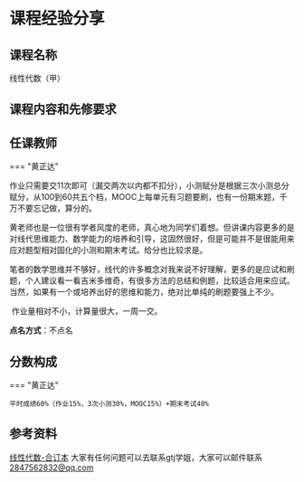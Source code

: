# 课程经验分享 

## 课程名称
线性代数（甲）
## 课程内容和先修要求

## 任课教师

=== "黄正达"

​        作业只需要交11次即可（漏交两次以内都不扣分），小测赋分是根据三次小测总分赋分，从100到60共五个档，MOOC上每单元有习题要刷，也有一份期末题，千万不要忘记做，算分的。

​        黄老师也是一位很有学者风度的老师，真心地为同学们着想。但讲课内容更多的是对线代思维能力、数学能力的培养和引导，这固然很好，但是可能并不是很能用来应对题型相对固化的小测和期末考试。给分也比较求是。

​        笔者的数学思维并不够好，线代的许多概念对我来说不好理解，更多的是应试和刷题，个人建议看一看吉米多维奇，有很多方法的总结和例题，比较适合用来应试。当然，如果有一个或培养出好的思维和能力，绝对比单纯的刷题要强上不少。

​        作业量相对不小，计算量很大，一周一交。

**点名方式**：不点名

## 分数构成

=== "黄正达"

    平时成绩60%（作业15%，3次小测30%，MOOC15%）+期末考试40%

## 参考资料

[线性代数-合订本](线性代数-合订本.pdf)
大家有任何问题可以去联系gtj学姐，大家可以邮件联系 2847562832@qq.com